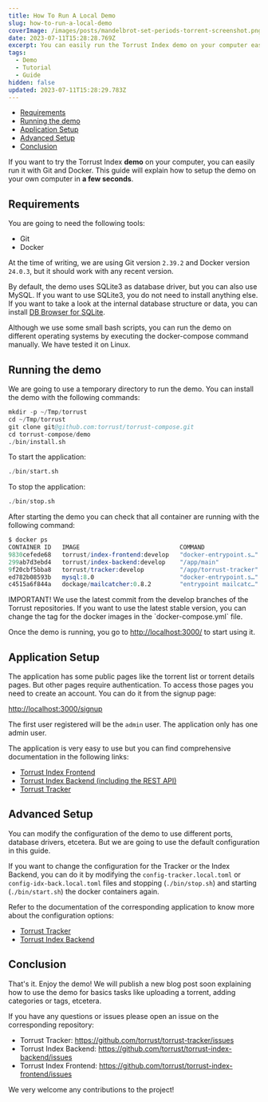 ```yaml
---
title: How To Run A Local Demo
slug: how-to-run-a-local-demo
coverImage: /images/posts/mandelbrot-set-periods-torrent-screenshot.png
date: 2023-07-11T15:28:28.769Z
excerpt: You can easily run the Torrust Index demo on your computer easily with Git and Docker.
tags:
  - Demo
  - Tutorial
  - Guide
hidden: false
updated: 2023-07-11T15:28:29.783Z
---
```


<script>
  import Callout from "$lib/components/molecules/Callout.svelte";
  import CodeBlock from "$lib/components/molecules/CodeBlock.svelte";
  import Image from "$lib/components/atoms/Image.svelte";
</script>

- [Requirements](#requirements)
- [Running the demo](#running-the-demo)
- [Application Setup](#application-setup)
- [Advanced Setup](#advanced-setup)
- [Conclusion](#conclusion)

If you want to try the Torrust Index **demo** on your computer, you can easily run it with Git and Docker. This guide will explain how to setup the demo on your own computer in **a few seconds**.

## Requirements

You are going to need the following tools:

- Git
- Docker

At the time of writing, we are using Git version `2.39.2` and Docker version `24.0.3`, but it should work with any recent version.

By default, the demo uses SQLite3 as database driver, but you can also use MySQL. If you want to use SQLite3, you do not need to install anything else. If you want to take a look at the internal database structure or data, you can install [DB Browser for SQLite](https://sqlitebrowser.org/).

<Callout type="info">
  Although we use some small bash scripts, you can run the demo on different operating systems by executing the docker-compose command manually. We have tested it on Linux.
</Callout>

## Running the demo

We are going to use a temporary directory to run the demo. You can install the demo with the following commands:

<CodeBlock lang="terminal">

```s
mkdir -p ~/Tmp/torrust
cd ~/Tmp/torrust
git clone git@github.com:torrust/torrust-compose.git
cd torrust-compose/demo
./bin/install.sh
```

</CodeBlock>

To start the application:

<CodeBlock lang="terminal">

```s
./bin/start.sh
```

</CodeBlock>

To stop the application:

<CodeBlock lang="terminal">

```s
./bin/stop.sh
```

</CodeBlock>

After starting the demo you can check that all container are running with the following command:

<CodeBlock lang="output">

```s
$ docker ps
CONTAINER ID   IMAGE                            COMMAND                  CREATED         STATUS                            PORTS                                                                                            NAMES
9830cefede68   torrust/index-frontend:develop   "docker-entrypoint.s…"   4 seconds ago   Up 2 seconds                      0.0.0.0:3000->3000/tcp, :::3000->3000/tcp, 0.0.0.0:24678->24678/tcp, :::24678->24678/tcp         torrust-idx-fron-1
299ab7d3ebd4   torrust/index-backend:develop    "/app/main"              4 seconds ago   Up 2 seconds                      3000/tcp, 0.0.0.0:3001->3001/tcp, :::3001->3001/tcp                                              torrust-idx-back-1
9f20cbf5bba8   torrust/tracker:develop          "/app/torrust-tracker"   4 seconds ago   Up 2 seconds                      0.0.0.0:1212->1212/tcp, :::1212->1212/tcp, 0.0.0.0:6969->6969/udp, :::6969->6969/udp, 7070/tcp   torrust-tracker-1
ed782b08593b   mysql:8.0                        "docker-entrypoint.s…"   4 seconds ago   Up 2 seconds (health: starting)   0.0.0.0:3306->3306/tcp, :::3306->3306/tcp, 33060/tcp                                             torrust-mysql-1
c4515a6f844a   dockage/mailcatcher:0.8.2        "entrypoint mailcatc…"   4 seconds ago   Up 2 seconds                      0.0.0.0:1025->1025/tcp, :::1025->1025/tcp, 0.0.0.0:1080->1080/tcp, :::1080->1080/tcp             torrust-mailcatcher-1
```

</CodeBlock>

<Callout type="info">
  IMPORTANT! We use the latest commit from the develop branches of the Torrust repositories. If you want to use the latest stable version, you can change the tag for the docker images in the `docker-compose.yml` file.
</Callout>

Once the demo is running, you go to <http://localhost:3000/> to start using it.

## Application Setup

The application has some public pages like the torrent list or torrent details pages. But other pages require authentication. To access those pages you need to create an account. You can do it from the signup page:

<http://localhost:3000/signup>

<Callout type="info">
  The first user registered will be the <code>admin</code> user. The application only has one admin user.
</Callout>

The application is very easy to use but you can find comprehensive documentation in the following links:

- [Torrust Index Frontend](https://github.com/torrust/torrust-index-frontend/blob/develop/docs/index.md)
- [Torrust Index Backend (including the REST API)](https://docs.rs/torrust-index-backend>)
- [Torrust Tracker](<https://docs.rs/torrust-tracker>)

## Advanced Setup

You can modify the configuration of the demo to use different ports, database drivers, etcetera. But we are going to use the default configuration in this guide.

If you want to change the configuration for the Tracker or the Index Backend, you can do it by modifying the `config-tracker.local.toml` or `config-idx-back.local.toml` files and stopping (`./bin/stop.sh`) and starting (`./bin/start.sh`) the docker containers again.

Refer to the documentation of the corresponding application to know more about the configuration options:

- [Torrust Tracker](<https://github.com/torrust/torrust-tracker>)
- [Torrust Index Backend](https://github.com/torrust/torrust-index-backend)

## Conclusion

That's it. Enjoy the demo! We will publish a new blog post soon explaining how to use the demo for basics tasks like uploading a torrent, adding categories or tags, etcetera.

If you have any questions or issues please open an issue on the corresponding repository:

- Torrust Tracker: <https://github.com/torrust/torrust-tracker/issues>
- Torrust Index Backend: <https://github.com/torrust/torrust-index-backend/issues>
- Torrust Index Frontend: <https://github.com/torrust/torrust-index-frontend/issues>

We very welcome any contributions to the project!
